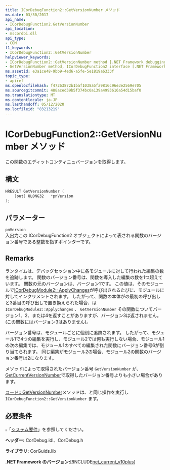 ```yaml
---
title: ICorDebugFunction2::GetVersionNumber メソッド
ms.date: 03/30/2017
api_name:
- ICorDebugFunction2.GetVersionNumber
api_location:
- mscordbi.dll
api_type:
- COM
f1_keywords:
- ICorDebugFunction2::GetVersionNumber
helpviewer_keywords:
- ICorDebugFunction2::GetVersionNumber method [.NET Framework debugging]
- GetVersionNumber method, ICorDebugFunction2 interface [.NET Framework debugging]
ms.assetid: e3a1ce48-9bb9-4ed6-a5fe-5e1819a6333f
topic_type:
- apiref
ms.openlocfilehash: f47263872b1baf1038a5fa9816c96e3e2569e705
ms.sourcegitcommit: 488aced39b5f374bc0a139a4993616a54d15baf0
ms.translationtype: MT
ms.contentlocale: ja-JP
ms.lasthandoff: 05/12/2020
ms.locfileid: "83213219"
---
```

# <a name="icordebugfunction2getversionnumber-method"></a>ICorDebugFunction2::GetVersionNumber メソッド
この関数のエディットコンティニュバージョンを取得します。  
  
## <a name="syntax"></a>構文  
  
```cpp  
HRESULT GetVersionNumber (  
    [out] ULONG32   *pnVersion  
);  
```  
  
## <a name="parameters"></a>パラメーター  
 `pnVersion`  
 入出力この ICorDebugFunction2 オブジェクトによって表される関数のバージョン番号である整数を指すポインターです。  
  
## <a name="remarks"></a>Remarks  
 ランタイムは、デバッグセッション中に各モジュールに対して行われた編集の数を追跡します。 関数のバージョン番号は、関数を導入した編集の数を1つ超えています。 関数の元のバージョンは、バージョン1です。 この値は、そのモジュールで[ICorDebugModule2:: ApplyChanges](icordebugmodule2-applychanges-method.md)が呼び出されるたびに、モジュールに対してインクリメントされます。 したがって、関数の本体がの最初の呼び出しと3番目の呼び出しで置き換えられた場合、は `ICorDebugModule2::ApplyChanges` 、 `GetVersionNumber` その関数についてバージョン1、2、または4を返すことがありますが、バージョン3は返されません。 (この関数にはバージョン3はありません)。  
  
 バージョン番号は、モジュールごとに個別に追跡されます。 したがって、モジュール1で4つの編集を実行し、モジュール2では何も実行しない場合、モジュール1の次の編集では、モジュール1のすべての編集された関数にバージョン番号6が割り当てられます。 同じ編集がモジュール2の場合、モジュール2の関数のバージョン番号は2になります。  
  
 メソッドによって取得されたバージョン番号 `GetVersionNumber` が、 [GetCurrentVersionNumber](icordebugfunction-getcurrentversionnumber-method.md)で取得したバージョン番号よりも小さい場合があります。  
  
 [コード:: GetVersionNumber](icordebugcode-getversionnumber-method.md)メソッドは、と同じ操作を実行し `ICorDebugFunction2::GetVersionNumber` ます。  
  
## <a name="requirements"></a>必要条件  
 **:**「[システム要件](../../get-started/system-requirements.md)」を参照してください。  
  
 **ヘッダー:** CorDebug.idl、CorDebug.h  
  
 **ライブラリ:** CorGuids.lib  
  
 **.NET Framework のバージョン:**[!INCLUDE[net_current_v10plus](../../../../includes/net-current-v10plus-md.md)]

